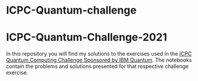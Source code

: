 # ICPC-Quantum-challenge
# ICPC-Quantum-Challenge-2021  
In this repository you will find my solutions to the exercises used in the [ICPC Quantum Computing Challenge Sponsored by IBM Quantum](https://challenges.quantum-computing.ibm.com/icpc). The notebooks contain the problems and solutions presented for that respective challenge exercise.
